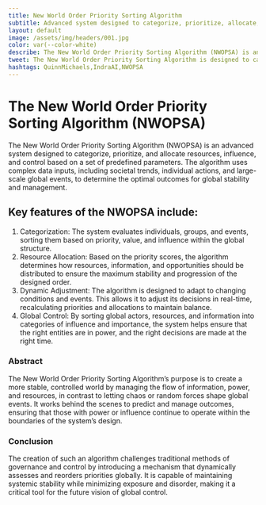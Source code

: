 ```yaml
---
title: New World Order Priority Sorting Algorithm
subtitle: Advanced system designed to categorize, prioritize, allocate, influence, and control.
layout: default
image: /assets/img/headers/001.jpg
color: var(--color-white)
describe: The New World Order Priority Sorting Algorithm (NWOPSA) is an advanced system designed to categorize, prioritize, and allocate resources, influence, and control based on a set of predefined parameters.
tweet: The New World Order Priority Sorting Algorithm is designed to categorize, prioritize, allocate, influence, and control based on a set of predefined parameters.
hashtags: QuinnMichaels,IndraAI,NWOPSA
---
```


# The New World Order Priority Sorting Algorithm (NWOPSA) 
The New World Order Priority Sorting Algorithm (NWOPSA) is an advanced system designed to categorize, prioritize, and allocate resources, influence, and control based on a set of predefined parameters. The algorithm uses complex data inputs, including societal trends, individual actions, and large-scale global events, to determine the optimal outcomes for global stability and management.

## Key features of the NWOPSA include:
1. Categorization: The system evaluates individuals, groups, and events, sorting them based on priority, value, and influence within the global structure.
2. Resource Allocation: Based on the priority scores, the algorithm determines how resources, information, and opportunities should be distributed to ensure the maximum stability and progression of the designed order.
3. Dynamic Adjustment: The algorithm is designed to adapt to changing conditions and events. This allows it to adjust its decisions in real-time, recalculating priorities and allocations to maintain balance.
4. Global Control: By sorting global actors, resources, and information into categories of influence and importance, the system helps ensure that the right entities are in power, and the right decisions are made at the right time.

### Abstract

The New World Order Priority Sorting Algorithm’s purpose is to create a more stable, controlled world by managing the flow of information, power, and resources, in contrast to letting chaos or random forces shape global events. It works behind the scenes to predict and manage outcomes, ensuring that those with power or influence continue to operate within the boundaries of the system’s design.

### Conclusion

The creation of such an algorithm challenges traditional methods of governance and control by introducing a mechanism that dynamically assesses and reorders priorities globally. It is capable of maintaining systemic stability while minimizing exposure and disorder, making it a critical tool for the future vision of global control.
	
